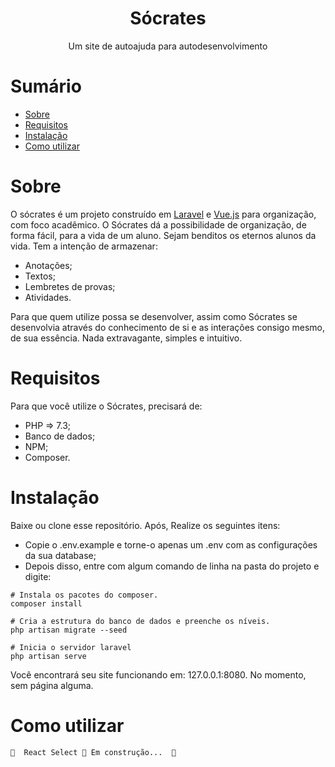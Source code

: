 <h1 align="center">
    <a> Sócrates </a>
</h1>
<p align="center"> Um site de autoajuda para autodesenvolvimento </p>

Sumário
=======

<!--ts-->
   * [Sobre](#sobre)
   * [Requisitos](#requisitos)
   * [Instalação](#instalação)
   * [Como utilizar](#como-utilizar)
<!--te-->


Sobre
=====
O sócrates é um projeto construído em [Laravel](https://laravel.com/) e [Vue.js](https://vuejs.org/) para organização, com foco acadêmico. O Sócrates dá a possibilidade de organização, de forma fácil, para a vida de um aluno. Sejam benditos os eternos alunos da vida. Tem a intenção de armazenar: 
- Anotações; 
- Textos; 
- Lembretes de provas;
- Atividades.

Para que quem utilize possa se desenvolver, assim como Sócrates se desenvolvia através do conhecimento de si e as interações consigo mesmo, de sua essência. Nada extravagante, simples e intuitivo.

Requisitos
==========
Para que você utilize o Sócrates, precisará de: 

- PHP => 7.3;
- Banco de dados;
- NPM;
- Composer. 

Instalação
==========
Baixe ou clone esse repositório. Após, Realize os seguintes itens: 
- Copie o .env.example e torne-o apenas um .env com as configurações da sua database; 
- Depois disso, entre com algum comando de linha na pasta do projeto e digite: 
```
# Instala os pacotes do composer.
composer install 

# Cria a estrutura do banco de dados e preenche os níveis.
php artisan migrate --seed

# Inicia o servidor laravel
php artisan serve

``` 

Você encontrará seu site funcionando em: 127.0.0.1:8080. No momento, sem página alguma.
 
 Como utilizar
 =============
 	🚧  React Select 🚀 Em construção...  🚧

